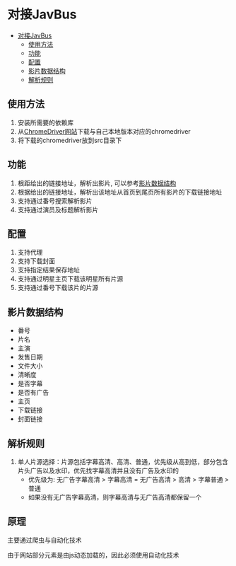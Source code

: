 # 对接JavBus

<!-- TOC -->
* [对接JavBus](#对接javbus)
  * [使用方法](#使用方法)
  * [功能](#功能)
  * [配置](#配置)
  * [影片数据结构](#影片数据结构)
  * [解析规则](#解析规则)
<!-- TOC -->

## 使用方法

1. 安装所需要的依赖库
2. 从[ChromeDriver网站](https://chromedriver.chromium.org/downloads)下载与自己本地版本对应的chromedriver
3. 将下载的chromedriver放到src目录下

## 功能

1. 根距给出的链接地址，解析出影片, 可以参考[影片数据结构](#影片数据结构)
2. 根据给出的链接地址，解析出该地址从首页到尾页所有影片的下载链接地址
3. 支持通过番号搜索解析影片
4. 支持通过演员及标题解析影片

## 配置

1. 支持代理
2. 支持下载封面
3. 支持指定结果保存地址
4. 支持通过明星主页下载该明星所有片源
5. 支持通过番号下载该片的片源

## 影片数据结构

- 番号
- 片名
- 主演
- 发售日期
- 文件大小
- 清晰度
- 是否字幕
- 是否有广告
- 主页
- 下载链接
- 封面链接

## 解析规则

1. 单人片源选择：片源包括字幕高清、高清、普通，优先级从高到低，部分包含片头广告以及水印，优先找字幕高清并且没有广告及水印的
   - 优先级为: 无广告字幕高清 > 字幕高清 = 无广告高清 > 高清 > 字幕普通 > 普通
   - 如果没有无广告字幕高清，则字幕高清与无广告高清都保留一个

## 原理

主要通过爬虫与自动化技术

由于网站部分元素是由js动态加载的，因此必须使用自动化技术
